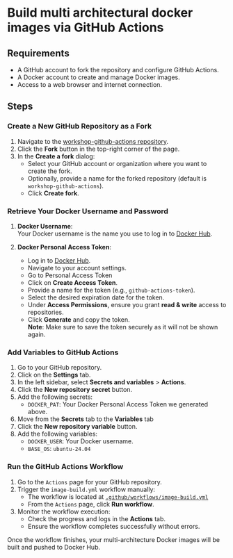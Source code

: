 # Build multi architectural docker images via GitHub Actions

## Requirements

- A GitHub account to fork the repository and configure GitHub Actions.
- A Docker account to create and manage Docker images.
- Access to a web browser and internet connection.

## Steps

### Create a New GitHub Repository as a Fork

1. Navigate to the [workshop-github-actions repository](https://github.com/ArmDeveloperEcosystem/workshop-github-actions/).
2. Click the **Fork** button in the top-right corner of the page.
3. In the **Create a fork** dialog:
    - Select your GitHub account or organization where you want to create the fork.
    - Optionally, provide a name for the forked repository (default is `workshop-github-actions`).
    - Click **Create fork**.

### Retrieve Your Docker Username and Password

1. **Docker Username**:  
    Your Docker username is the name you use to log in to [Docker Hub](https://hub.docker.com/).

2. **Docker Personal Access Token**:  
    - Log in to [Docker Hub](https://hub.docker.com/).
    - Navigate to your account settings.
    - Go to Personal Access Token
    - Click on **Create Access Token**.
    - Provide a name for the token (e.g., `github-actions-token`).
    - Select the desired expiration date for the token.
    - Under **Access Permissions**, ensure you grant **read & write** access to repositories.
    - Click **Generate** and copy the token.  
    **Note**: Make sure to save the token securely as it will not be shown again.

### Add Variables to GitHub Actions

1. Go to your GitHub repository.
2. Click on the **Settings** tab.
3. In the left sidebar, select **Secrets and variables** > **Actions**.
4. Click the **New repository secret** button.
5. Add the following secrets:
    - `DOCKER_PAT`: Your Docker Personal Access Token we generated above.
6. Move from the **Secrets** tab to the **Variables** tab
7. Click the **New repository variable** button.
8. Add the following variables:
    - `DOCKER_USER`: Your Docker username.
    - `BASE_OS`: `ubuntu-24.04`

### Run the GitHub Actions Workflow

1. Go to the `Actions` page for your GitHub repository.
2. Trigger the `image-build.yml` workflow manually:
    - The workflow is located at [`.github/workflows/image-build.yml`](.github/workflows/image-build.yml)
    - From the `Actions` page, click **Run workflow**.
3. Monitor the workflow execution:
    - Check the progress and logs in the **Actions** tab.
    - Ensure the workflow completes successfully without errors.

Once the workflow finishes, your multi-architecture Docker images will be built and pushed to Docker Hub.
